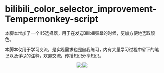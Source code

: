 # bilibili_color_selector_improvement-Tempermonkey-script
本脚本增加了一个H5选择器，用于在发送Bilibili弹幕的时候，更加方便地选取颜色。

本脚本仅用于学习交流，是实现需求也是自我练习，内有大量学习过程中留下的笔记以及详尽的注释，欢迎交流，传播知识分享知识。
<div align="center">
  <!-- Version -->
  <a href="https://github.com/Byron-Ding/bilibili_color_selector_improvement-Tempermonkey-script">
    <img src="https://img.shields.io/badge/Version-v1.2.7">
  </a>
  <!-- License -->
  <a href="[LICENSE](https://www.gnu.org/licenses/agpl-3.0.html)">
    <img src="https://img.shields.io/badge/License-AGPL%20v3-green.svg">
  </a>
</div>
